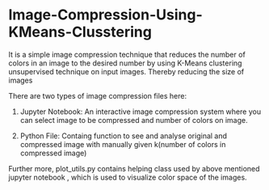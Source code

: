 # Image-Compression-Using-KMeans-Clusstering
It is a simple image compression technique that reduces the number of colors in an image to the desired number by using K-Means clustering unsupervised technique on input images. Thereby reducing the size of images

There are two types of image compression files here:

1. Jupyter Notebook: An interactive image compression system where you can select image to be compressed and number of colors on image.

2. Python File: Containg function to see and analyse original and compressed image with manually given k(number of colors in compressed image)

Further more, plot_utils.py contains helping class used by above mentioned jupyter notebook , which is used to visualize color space of the images.
